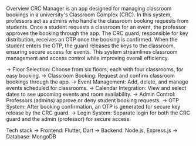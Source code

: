 Overview
CRC Manager is an app designed for managing classroom bookings in a university's Classroom Complex (CRC). In this system, professors act as admins who handle the classroom booking requests from students. Once a student requests a classroom for an event, the professor approves the booking through the app. The CRC guard, responsible for key distribution, receives an OTP once the booking is confirmed. When the student enters the OTP, the guard releases the keys to the classroom, ensuring secure access for events. This system streamlines classroom management and access control while improving overall efficiency.

-> Floor Selection: Choose from six floors, each with four classrooms, for easy booking.
-> Classroom Booking: Request and confirm classroom bookings through the app.
-> Event Management: Add, delete, and manage events scheduled for classrooms.
-> Calendar Integration: View and select dates to see upcoming events and room availability.
-> Admin Control: Professors (admins) approve or deny student booking requests.
-> OTP System: After booking confirmation, an OTP is generated for secure key release by the CRC guard.
-> Login System: Separate login for both the CRC guard and the admin (professor) for secure access.

Tech stack
-> Frontend: Flutter, Dart
-> Backend: Node.js, Express.js
-> Database: MongoDB
